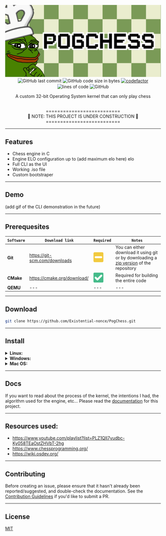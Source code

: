 <p align="center">
    <img src="assets/banner.jpg" alt="PogChessOS"><br>
    <img alt="GitHub last commit" align="center" src="https://img.shields.io/github/last-commit/existential-nonce/pogchessos">
    <img alt="GitHub code size in bytes" align="center" src="https://img.shields.io/github/languages/code-size/existential-nonce/pogchessos">
    <a href="https://www.codefactor.io/repository/github/existential-nonce/pogchess"><img alt="codefactor" align="center" src="https://www.codefactor.io/repository/github/existential-nonce/pogchessos/badge?s=21c9d17dad3405b1a8947910ddd6fe5a3dfab838"></a>
    <img alt="lines of code" align="center" src="https://img.shields.io/tokei/lines/github/Existential-nonce/PogChessOS">
    <img alt="GitHub" align="center" src="https://img.shields.io/github/license/existential-nonce/pogchess">
</p>
<p align="center">A custom 32-bit Operating System kernel that can only play chess</p>

<p align="center">
<br>
========================== <br>
🚧 NOTE: THIS PROJECT IS UNDER CONSTRUCTION 🚧 <br>
========================== <br>
</p>

- - -

## Features
- Chess engine in C
- Engine ELO configuration up to (add maximum elo here) elo
- Full CLI as the UI
- Working .iso file
- Custom bootstraper

- - - 

## Demo
(add gif of the CLI demonstration in the future)

- - -

## Prerequesites
| `Software` | `Download link` | `Required` | `Notes` |
|---|---|---|---|
| **Git** | https://git-scm.com/downloads | ![](assets/README/maybe.png) | You can either download it using git or by downloading a [zip version](https://github.com/Existential-nonce/PogChess/archive/refs/heads/main.zip) of the repository |
| **CMake** | https://cmake.org/download/ | ![](assets/README/check.png) | Required for building the entire code
| **QEMU** |---|---|---|

- - -

## Download
```bash
git clone https://github.com/Existential-nonce/PogChess.git
```

- - -

## Install

<details>
    <summary>   
        <b>Linux:</b>
    </summary>
    Make sure to update your system depending on your OS:

    #### Debian/Ubuntu
    ```bash
    $ sudo apt-get update -y && sudo apt-get upgrade -y
    ```

    #### RHEL Fedora/CentOS/Red Hat
    ```bash
    $ sudo yum update -y && sudo yum upgrade -y
    ```

    #### OpenSuse/Suse Linux
    ```bash
    $ sudo zypper update -y && sudo zypper refresh -y
    ```

    #### Arch
    ```bash
    $ sudo pacman -Syu
    ```

    After updating and upgrading, do:
    ```bash
    chmod +x PogChess
    cd PogChess
    sudo make
    ```
</details>

<details>
<summary>
<b>Windows:</b>
    </summary>



</details>

<details>
    <summary>
        <b>Mac OS:</b>
    </summary>
    ==== Untested for now ====
    
</details>

- - -

## Docs 
If you want to read about the process of the kernel, the intentions I had, the algorithm used for the engine, etc... Please read the [documentation](https://github.com/Existential-nonce/PogChess/blob/main/docs/Documentation.md) for this project.

- - -

## Resources used:
* https://www.youtube.com/playlist?list=PLZ1QII7yudbc-Ky058TEaOstZHVbT-2hg
* https://www.chessprogramming.org/
* https://wiki.osdev.org/

- - -

## Contributing
Before creating an issue, please ensure that it hasn't already been reported/suggested, and double-check the documentation.
See the [Contribution Guidelines](https://github.com/Existential-nonce/PogChess/blob/main/CONTRIBUTING.md) if you'd like to submit a PR.

- - -

## License 
[MIT](https://github.com/Existential-nonce/PogChess/blob/main/LICENSE)
